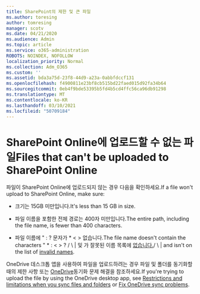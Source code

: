 ```yaml
---
title: SharePoint의 제한 및 큰 파일
ms.author: toresing
author: tomresing
manager: scotv
ms.date: 04/21/2020
ms.audience: Admin
ms.topic: article
ms.service: o365-administration
ROBOTS: NOINDEX, NOFOLLOW
localization_priority: Normal
ms.collection: Adm_O365
ms.custom: ''
ms.assetid: bda3a75d-23f8-44d9-a23a-0abbfdccf131
ms.openlocfilehash: f4900811e23bf8cb515bd22faed015d92fa34b64
ms.sourcegitcommit: 0eb4f9bde53395b5fd4b5cd4ffc56ca96db91298
ms.translationtype: MT
ms.contentlocale: ko-KR
ms.lasthandoff: 03/10/2021
ms.locfileid: "50709184"
---
```

# <a name="files-that-cant-be-uploaded-to-sharepoint-online"></a><span data-ttu-id="487aa-102">SharePoint Online에 업로드할 수 없는 파일</span><span class="sxs-lookup"><span data-stu-id="487aa-102">Files that can't be uploaded to SharePoint Online</span></span>

<span data-ttu-id="487aa-103">파일이 SharePoint Online에 업로드되지 않는 경우 다음을 확인하세요.</span><span class="sxs-lookup"><span data-stu-id="487aa-103">If a file won't upload to SharePoint Online, make sure:</span></span>
  
- <span data-ttu-id="487aa-104">크기는 15GB 미만입니다.</span><span class="sxs-lookup"><span data-stu-id="487aa-104">It's less than 15 GB in size.</span></span>
    
- <span data-ttu-id="487aa-105">파일 이름을 포함한 전체 경로는 400자 미만입니다.</span><span class="sxs-lookup"><span data-stu-id="487aa-105">The entire path, including the file name, is fewer than 400 characters.</span></span>
    
- <span data-ttu-id="487aa-106">파일 이름에 " : ? 문자가 \* \< \> 없습니다.</span><span class="sxs-lookup"><span data-stu-id="487aa-106">The file name doesn't contain the characters " \* : \< \> ?</span></span> <span data-ttu-id="487aa-107">/ \ | 및 가 잘못된 이름 목록에 [없습니다.](https://go.microsoft.com/fwlink/?linkid=866430)</span><span class="sxs-lookup"><span data-stu-id="487aa-107">/ \ | and isn't on the list of [invalid names](https://go.microsoft.com/fwlink/?linkid=866430).</span></span>
    
<span data-ttu-id="487aa-108">OneDrive 데스크톱 앱을 사용하여 파일을 업로드하려는 경우 파일 및 [](https://go.microsoft.com/fwlink/p/?LinkID=717734) 폴더를 동기화할 때의 제한 사항 또는 [OneDrive](https://go.microsoft.com/fwlink/?linkid=866431)동기화 문제 해결을 참조하세요.</span><span class="sxs-lookup"><span data-stu-id="487aa-108">If you're trying to upload the file by using the OneDrive desktop app, see [Restrictions and limitations when you sync files and folders](https://go.microsoft.com/fwlink/p/?LinkID=717734) or [Fix OneDrive sync problems](https://go.microsoft.com/fwlink/?linkid=866431).</span></span>
  


